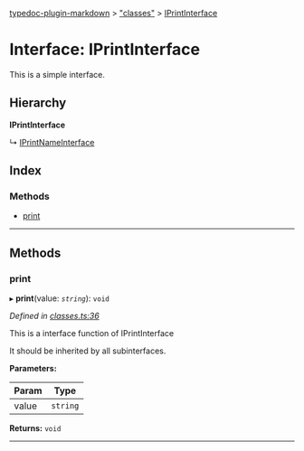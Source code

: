 [typedoc-plugin-markdown](../README.md) > ["classes"](../modules/_classes_.md) > [IPrintInterface](../interfaces/_classes_.iprintinterface.md)

# Interface: IPrintInterface

This is a simple interface.

## Hierarchy

**IPrintInterface**

↳  [IPrintNameInterface](_classes_.iprintnameinterface.md)

## Index

### Methods

* [print](_classes_.iprintinterface.md#print)

---

## Methods

<a id="print"></a>

###  print

▸ **print**(value: *`string`*): `void`

*Defined in [classes.ts:36](https://github.com/tgreyuk/typedoc-plugin-markdown/blob/master/examples/src/classes.ts#L36)*

This is a interface function of IPrintInterface

It should be inherited by all subinterfaces.

**Parameters:**

| Param | Type |
| ------ | ------ |
| value | `string` | 

**Returns:** `void`

___

